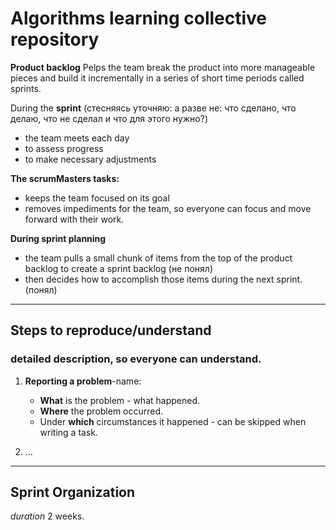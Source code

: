# Algorithms learning collective repository


**Product backlog** 
Рelps the team break the product into more manageable pieces and build it incrementally in a series of short time periods called sprints.

During the **sprint** (стесняясь уточняю: а разве не: что сделано, что делаю, что не сделал и что для этого нужно?)
- the team meets each day
- to assess progress
- to make necessary adjustments

**The scrumMasters tasks:** 
- keeps the team focused on its goal
- removes impediments for the team, so everyone can focus and move forward with their work. 

**During sprint planning**
- the team pulls a small chunk of items from the top of the product backlog to create a sprint backlog (не понял)
- then decides how to accomplish those items during the next sprint. (понял) 

___

## Steps to reproduce/understand
###  detailed description, so everyone can understand.
1) **Reporting a problem**-name:
    + **What** is the problem - what happened.
    + **Where** the problem occurred.
    + Under **which** circumstances it happened - can be skipped when writing a task.

2) ...

___

## Sprint Organization

*duration* 2 weeks.
